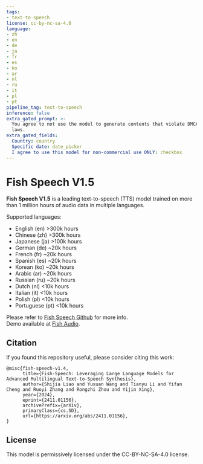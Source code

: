 ```yaml
---
tags:
- text-to-speech
license: cc-by-nc-sa-4.0
language:
- zh
- en
- de
- ja
- fr
- es
- ko
- ar
- nl
- ru
- it
- pl
- pt
pipeline_tag: text-to-speech
inference: false
extra_gated_prompt: >-
  You agree to not use the model to generate contents that violate DMCA or local
  laws.
extra_gated_fields:
  Country: country
  Specific date: date_picker
  I agree to use this model for non-commercial use ONLY: checkbox
---
```



# Fish Speech V1.5

**Fish Speech V1.5** is a leading text-to-speech (TTS) model trained on more than 1 million hours of audio data in multiple languages.

Supported languages:
- English (en) >300k hours
- Chinese (zh) >300k hours
- Japanese (ja) >100k hours
- German (de) ~20k hours
- French (fr) ~20k hours
- Spanish (es) ~20k hours
- Korean (ko) ~20k hours
- Arabic (ar) ~20k hours
- Russian (ru) ~20k hours
- Dutch (nl) <10k hours
- Italian (it) <10k hours
- Polish (pl) <10k hours
- Portuguese (pt) <10k hours

Please refer to [Fish Speech Github](https://github.com/fishaudio/fish-speech) for more info.  
Demo available at [Fish Audio](https://fish.audio/).

## Citation

If you found this repository useful, please consider citing this work:

```
@misc{fish-speech-v1.4,
      title={Fish-Speech: Leveraging Large Language Models for Advanced Multilingual Text-to-Speech Synthesis}, 
      author={Shijia Liao and Yuxuan Wang and Tianyu Li and Yifan Cheng and Ruoyi Zhang and Rongzhi Zhou and Yijin Xing},
      year={2024},
      eprint={2411.01156},
      archivePrefix={arXiv},
      primaryClass={cs.SD},
      url={https://arxiv.org/abs/2411.01156}, 
}
```

## License

This model is permissively licensed under the CC-BY-NC-SA-4.0 license.